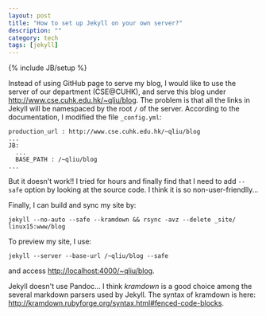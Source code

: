 ```yaml
---
layout: post
title: "How to set up Jekyll on your own server?"
description: ""
category: tech
tags: [jekyll]
---
```

{% include JB/setup %}

Instead of using GitHub page to serve my blog, I would like to use
the server of our department (CSE@CUHK), and serve this
blog under <http://www.cse.cuhk.edu.hk/~qliu/blog>.
The problem is that all the links in Jekyll will be namespaced by
the root `/` of the server. According to the documentation,
I modified the file `_config.yml`:

    production_url : http://www.cse.cuhk.edu.hk/~qliu/blog
    ...
    JB:
      ...
      BASE_PATH : /~qliu/blog
    ...

But it doesn't work!! I tried for hours and finally find that I need
to add `--safe` option by looking at the source code. I think it is
so non-user-friendlly...

Finally, I can build and sync my site by:

    jekyll --no-auto --safe --kramdown && rsync -avz --delete _site/ linux15:www/blog

To preview my site, I use:

    jekyll --server --base-url /~qliu/blog --safe

and access <http://localhost:4000/~qliu/blog>.

Jekyll doesn't use Pandoc... I think _kramdown_ is a good choice among
the several markdown parsers used by Jekyll. The syntax of kramdown is
here: <http://kramdown.rubyforge.org/syntax.html#fenced-code-blocks>.
